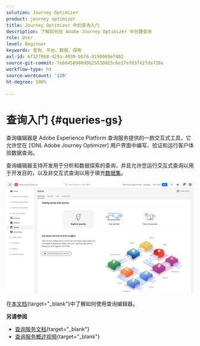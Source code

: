 ```yaml
---
solution: Journey Optimizer
product: journey optimizer
title: Journey Optimizer 中的查询入门
description: 了解如何在 Adobe Journey Optimizer 中创建查询
role: User
level: Beginner
keywords: 查询、平台、数据、探索
exl-id: 6f32f068-429a-4039-bb76-d190069e7402
source-git-commit: 7e66450900d0625530025c6e17ef037e27da728e
workflow-type: ht
source-wordcount: '120'
ht-degree: 100%

---
```


# 查询入门 {#queries-gs}

查询编辑器是 Adobe Experience Platform 查询服务提供的一款交互式工具，它允许您在 [!DNL Adobe Journey Optimizer] 用户界面中编写、验证和运行客户体验数据查询。

查询编辑器支持开发用于分析和数据探索的查询，并且允许您运行交互式查询以用于开发目的，以及非交互式查询以用于填充[数据集](get-started-datasets.md)。

![](assets/queries-home.png)

在[本文档](https://experienceleague.adobe.com/docs/experience-platform/query/ui/user-guide.html?lang=zh-Hans){target="_blank"}中了解如何使用查询编辑器。

**另请参阅**

* [查询服务文档](https://experienceleague.adobe.com/docs/experience-platform/query/home.html?lang=zh-Hans){target="_blank"}
* [查询服务概述视频](https://experienceleague.adobe.com/docs/platform-learn/tutorials/queries/understanding-query-service.html?lang=zh-Hans){target="_blank"}
